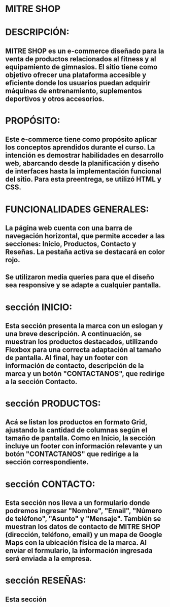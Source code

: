 # MITRE SHOP 

# DESCRIPCIÓN: 
## MITRE SHOP es un e-commerce diseñado para la venta de productos relacionados al fitness y al equipamiento de gimnasios. El sitio tiene como objetivo ofrecer una plataforma accesible y eficiente donde los usuarios puedan adquirir máquinas de entrenamiento, suplementos deportivos y otros accesorios.

# PROPÓSITO:
## Este e-commerce tiene como propósito aplicar los conceptos aprendidos durante el curso. La intención es demostrar habilidades en desarrollo web, abarcando desde la planificación y diseño de interfaces hasta la implementación funcional del sitio. Para esta preentrega, se utilizó HTML y CSS.

# FUNCIONALIDADES GENERALES: 
## La página web cuenta con una barra de navegación horizontal, que permite acceder a las secciones: Inicio, Productos, Contacto y Reseñas. La pestaña activa se destacará en color rojo.
## Se utilizaron media queries para que el diseño sea responsive y se adapte a cualquier pantalla.

# sección INICIO:
## Esta sección presenta la marca con un eslogan y una breve descripción. A continuación, se muestran los productos destacados, utilizando Flexbox para una correcta adaptación al tamaño de pantalla. Al final, hay un footer con información de contacto, descripción de la marca y un botón "CONTACTANOS", que redirige a la sección Contacto.

# sección PRODUCTOS:
## Acá se listan los productos en formato Grid, ajustando la cantidad de columnas según el tamaño de pantalla. Como en Inicio, la sección incluye un footer con información relevante y un botón "CONTACTANOS" que redirige a la sección correspondiente.

# sección CONTACTO:
## Esta sección nos lleva a un formulario donde podremos ingresar "Nombre", "Email", "Número de teléfono", "Asunto" y "Mensaje". También se muestran los datos de contacto de MITRE SHOP (dirección, teléfono, email) y un mapa de Google Maps con la ubicación física de la marca. Al enviar el formulario, la información ingresada será enviada a la empresa.

# sección RESEÑAS:
## Esta sección